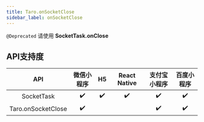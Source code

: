 ```yaml
---
title: Taro.onSocketClose
sidebar_label: onSocketClose
---
```



`@Deprecated` 请使用 **SocketTask.onClose**



## API支持度


| API | 微信小程序 | H5 | React Native | 支付宝小程序 | 百度小程序 |
| :-: | :-: | :-: | :-: | :-: | :-: |
| SocketTask | ✔️ | ✔️ | ✔️ | ✔️ | ✔️ |
| Taro.onSocketClose | ✔️ |  |  | ✔️ | ✔️ |

